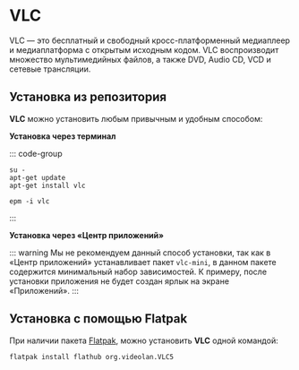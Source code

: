 # VLC

VLC — это бесплатный и свободный кросс-платформенный медиаплеер и медиаплатформа с открытым исходным кодом. VLC воспроизводит множество мультимедийных файлов, а также DVD, Audio CD, VCD и сетевые трансляции.

## Установка из репозитория

**VLC** можно установить любым привычным и удобным способом:

**Установка через терминал**

::: code-group

```shell[apt-get]
su -
apt-get update
apt-get install vlc
```
```shell[epm]
epm -i vlc
```

:::


**Установка через «Центр приложений»**

::: warning
Мы не рекомендуем данный способ установки, так как в «Центр приложений» устанавливает пакет `vlc-mini`, в данном пакете содержится минимальный набор зависимостей. К примеру, после установки приложения не будет создан ярлык на экране «Приложений».
:::

## Установка c помощью Flatpak

При наличии пакета [Flatpak](/flatpak), можно установить **VLC** одной командой:

```shell
flatpak install flathub org.videolan.VLC5
```